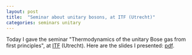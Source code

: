 ```yaml
---
layout: post
title:  "Seminar about unitary bosons, at ITF (Utrecht)"
categories: seminars unitary
---
```


Today I gave the seminar "Thermodynamics of the unitary Bose gas from first principles", at [ITF][link-ITF] (Utrecht).
Here are the slides I presented: [pdf][link-slides].

[link-ITF]: http://web.science.uu.nl/ITF/default.htm
[link-slides]: https://github.com/tcompa/tcompa.github.io/raw/master/files/20161110_comparin_utrecht.pdf
